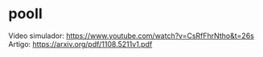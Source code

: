# pooII

Video simulador: https://www.youtube.com/watch?v=CsRfFhrNtho&t=26s
Artigo: https://arxiv.org/pdf/1108.5211v1.pdf
